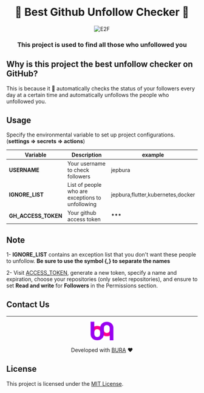 <br>

<h1 align="center">
  🥇 Best Github Unfollow Checker 🥇
</h1>

<p align="center"><img src="https://raw.githubusercontent.com/jepbura/best-github-unfollow-checker/main/assets/images/unfollow.png" alt="E2F" /></p>

<h3 align="center">
  This project is used to find all those who unfollowed you
</h3>

## Why is this project the best unfollow checker on GitHub?

This is because it 🤖 automatically checks the status of your followers every day at a certain time and automatically unfollows the people who unfollowed you.

## Usage

Specify the environmental variable to set up project configurations.(**settings => secrets => actions**)

| Variable            | Description                                      | example                           |
| ------------------- | ------------------------------------------------ | --------------------------------- |
| **USERNAME**        | Your username to check followers                 | jepbura                           |
| **IGNORE_LIST**     | List of people who are exceptions to unfollowing | jepbura,flutter,kubernetes,docker |
| **GH_ACCESS_TOKEN** | Your github access token                         | **\*\*\***                        |

## Note

1- **IGNORE_LIST** contains an exception list that you don't want these people to unfollow.
**Be sure to use the symbol {,} to separate the names**

2- Visit [ACCESS_TOKEN](https://github.com/settings/tokens?type=beta), generate a new token, specify a name and expiration, choose your repositories (only select repositories), and ensure to set **Read and write** for **Followers** in the Permissions section.

## Contact Us

<hr>

<p align="center">
  <a href="https://www.bura.dev">
    <img alt="GitHub Profile Readme Generator" src="/assets/images/logo.png" width="60" />
  </a>
</p>

<p align="center">
Developed with <a href='https://www.bura.dev' target='_blank'>BURA</a> ❤️
</p>

## License

This project is licensed under the [MIT License](LICENSE).

